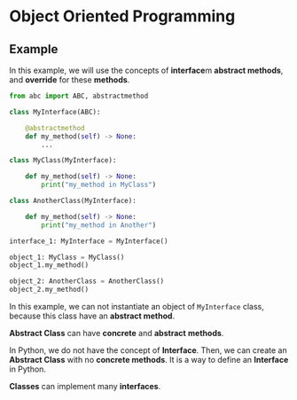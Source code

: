 # Object Oriented Programming

## Example

In this example, we will use the concepts of **interface**m **abstract methods**, and **override** for these **methods**.

```python
from abc import ABC, abstractmethod

class MyInterface(ABC):

    @abstractmethod
    def my_method(self) -> None:
        ...

class MyClass(MyInterface):

    def my_method(self) -> None:
        print("my_method in MyClass")

class AnotherClass(MyInterface):

    def my_method(self) -> None:
        print("my_method in Another")

interface_1: MyInterface = MyInterface()

object_1: MyClass = MyClass()
object_1.my_method()

object_2: AnotherClass = AnotherClass()
object_2.my_method()

```

In this example, we can not instantiate an object of `MyInterface` class, because this class have an **abstract method**.

**Abstract Class** can have **concrete** and **abstract** **methods**.

In Python, we do not have the concept of **Interface**. Then, we can create an **Abstract Class** with no **concrete methods**. It is a way to define an **Interface** in Python.

**Classes** can implement many **interfaces**.
